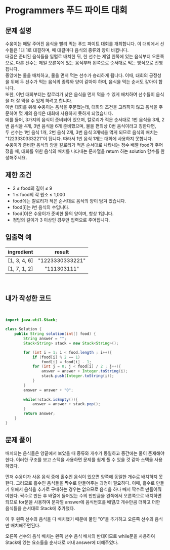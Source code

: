 # **Programmers 푸드 파이트 대회**

## **문제 설명**
수웅이는 매달 주어진 음식을 빨리 먹는 푸드 파이트 대회를 개최합니다. 이 대회에서 선수들은 1대 1로 대결하며, 매 대결마다 음식의 종류와 양이 바뀝니다.  
대결은 준비된 음식들을 일렬로 배치한 뒤, 한 선수는 제일 왼쪽에 있는 음식부터 오른쪽으로, 다른 선수는 제일 오른쪽에 있는 음식부터 왼쪽으로 순서대로 먹는 방식으로 진행됩니다.  
중앙에는 물을 배치하고, 물을 먼저 먹는 선수가 승리하게 됩니다. 이때, 대회의 공정성을 위해 두 선수가 먹는 음식의 종류와 양이 같아야 하며, 음식을 먹는 순서도 같아야 합니다.  
또한, 이번 대회부터는 칼로리가 낮은 음식을 먼저 먹을 수 있게 배치하여 선수들이 음식을 더 잘 먹을 수 있게 하려고 합니다.  
이번 대회를 위해 수웅이는 음식을 주문했는데, 대회의 조건을 고려하지 않고 음식을 주문하여 몇 개의 음식은 대회에 사용하지 못하게 되었습니다.  
예를 들어, 3가지의 음식이 준비되어 있으며, 칼로리가 적은 순서대로 1번 음식을 3개, 2번 음식을 4개, 3번 음식을 6개 준비했으며, 물을 편의상 0번 음식이라고 칭한다면,  
두 선수는 1번 음식 1개, 2번 음식 2개, 3번 음식 3개씩을 먹게 되므로 음식의 배치는 "1223330333221"이 됩니다. 따라서 1번 음식 1개는 대회에 사용하지 못합니다.  
수웅이가 준비한 음식의 양을 칼로리가 적은 순서대로 나타내는 정수 배열 food가 주어졌을 때, 대회를 위한 음식의 배치를 나타내는 문자열을 return 하는 solution 함수를 완성해주세요.

## **제한 조건**
* 2 ≤ food의 길이 ≤ 9
* 1 ≤ food의 각 원소 ≤ 1,000
* food에는 칼로리가 적은 순서대로 음식의 양이 담겨 있습니다.
* food[i]는 i번 음식의 수입니다.
* food[0]은 수웅이가 준비한 물의 양이며, 항상 1입니다.
* 정답의 길이가 3 이상인 경우만 입력으로 주어집니다.
 
## **입출력 예**

|ingredient|result|
|:--:|:--:|
|[1, 3, 4, 6]|"1223330333221"|
|[1, 7, 1, 2]|"111303111"|
<br>


## **내가 작성한 코드**
<br>

```java
import java.util.Stack;

class Solution {
    public String solution(int[] food) {
        String answer = "";
        Stack<String> stack = new Stack<String>();

        for (int i = 1; i < food.length ; i++){
            if (food[i] % 2 == 1)
                food[i] = food[i] - 1;
            for (int j = 0; j < food[i] / 2 ; j++){
                answer = answer + Integer.toString(i);
                stack.push(Integer.toString(i));
            }
        }
        answer = answer + "0";
        
        while(!stack.isEmpty()){
            answer = answer + stack.pop();
        }
        return answer;
    }
}
```
## **문제 풀이**
배치되는 음식들은 양끝에서 보았을 때 종류와 개수가 동일하고 중간에는 물이 존재해야한다.
이러한 구조를 보고 스택을 사용하면 문제를 쉽게 풀 수 있을 것 같아 스택을 사용하였다.

먼저 수웅이가 사온 음식 중에 홀수인 음식이 있으면 양쪽에 동일한 개수로 배치하지 못한다.
그러므로 홀수인 음식들을 짝수로 만들어주는 과정이 필요하다.
이때, 홀수로 만들기 위해서 음식을 추가로 구매하는 경우는 없으므로 음식을 하나 빼서 짝수로 만들어줘야한다.
짝수로 만든 후 배열에 들어있는 수의 반만큼을 왼쪽에서 오른쪽으로 배치하면되므로
for문을 사용하여 문자열 answer에 음식번호를 배열/2 개수만큼 더하고 더한 음식들을 순서대로 Stack에 추가했다.

이 후 왼쪽 선수의 음식을 다 배치했기 때문에 물인 "0"을 추가하고 오른쪽 선수의 음식만 배치해주면된다.

오른쪽 선수의 음식 배치는 왼쪽 선수 음식 배치의 반대이므로 while문을 사용하여 Stack에 있는 요소들을 순서대로 꺼내 answer에 더해주었다.
